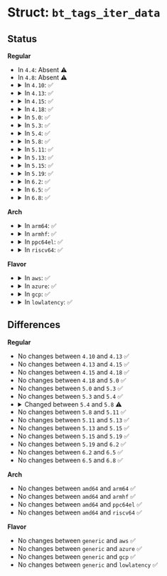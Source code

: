 # Struct: <code>bt_tags_iter_data</code>

## Status
<b>Regular</b>
<ul>
<li>
In <code>4.4</code>: Absent ⚠️
</li>
<li>
In <code>4.8</code>: Absent ⚠️
</li>
<li>
<details>
<summary>In <code>4.10</code>: ✅</summary>

```c
struct bt_tags_iter_data {
    struct blk_mq_tags *tags;
    busy_tag_iter_fn *fn;
    void *data;
    bool reserved;
};
```
</details>
</li>
<li>
<details>
<summary>In <code>4.13</code>: ✅</summary>

```c
struct bt_tags_iter_data {
    struct blk_mq_tags *tags;
    busy_tag_iter_fn *fn;
    void *data;
    bool reserved;
};
```
</details>
</li>
<li>
<details>
<summary>In <code>4.15</code>: ✅</summary>

```c
struct bt_tags_iter_data {
    struct blk_mq_tags *tags;
    busy_tag_iter_fn *fn;
    void *data;
    bool reserved;
};
```
</details>
</li>
<li>
<details>
<summary>In <code>4.18</code>: ✅</summary>

```c
struct bt_tags_iter_data {
    struct blk_mq_tags *tags;
    busy_tag_iter_fn *fn;
    void *data;
    bool reserved;
};
```
</details>
</li>
<li>
<details>
<summary>In <code>5.0</code>: ✅</summary>

```c
struct bt_tags_iter_data {
    struct blk_mq_tags *tags;
    busy_tag_iter_fn *fn;
    void *data;
    bool reserved;
};
```
</details>
</li>
<li>
<details>
<summary>In <code>5.3</code>: ✅</summary>

```c
struct bt_tags_iter_data {
    struct blk_mq_tags *tags;
    busy_tag_iter_fn *fn;
    void *data;
    bool reserved;
};
```
</details>
</li>
<li>
<details>
<summary>In <code>5.4</code>: ✅</summary>

```c
struct bt_tags_iter_data {
    struct blk_mq_tags *tags;
    busy_tag_iter_fn *fn;
    void *data;
    bool reserved;
};
```
</details>
</li>
<li>
<details>
<summary>In <code>5.8</code>: ✅</summary>

```c
struct bt_tags_iter_data {
    struct blk_mq_tags *tags;
    busy_tag_iter_fn *fn;
    void *data;
    unsigned int flags;
};
```
</details>
</li>
<li>
<details>
<summary>In <code>5.11</code>: ✅</summary>

```c
struct bt_tags_iter_data {
    struct blk_mq_tags *tags;
    busy_tag_iter_fn *fn;
    void *data;
    unsigned int flags;
};
```
</details>
</li>
<li>
<details>
<summary>In <code>5.13</code>: ✅</summary>

```c
struct bt_tags_iter_data {
    struct blk_mq_tags *tags;
    busy_tag_iter_fn *fn;
    void *data;
    unsigned int flags;
};
```
</details>
</li>
<li>
<details>
<summary>In <code>5.15</code>: ✅</summary>

```c
struct bt_tags_iter_data {
    struct blk_mq_tags *tags;
    busy_tag_iter_fn *fn;
    void *data;
    unsigned int flags;
};
```
</details>
</li>
<li>
<details>
<summary>In <code>5.19</code>: ✅</summary>

```c
struct bt_tags_iter_data {
    struct blk_mq_tags *tags;
    busy_tag_iter_fn *fn;
    void *data;
    unsigned int flags;
};
```
</details>
</li>
<li>
<details>
<summary>In <code>6.2</code>: ✅</summary>

```c
struct bt_tags_iter_data {
    struct blk_mq_tags *tags;
    busy_tag_iter_fn *fn;
    void *data;
    unsigned int flags;
};
```
</details>
</li>
<li>
<details>
<summary>In <code>6.5</code>: ✅</summary>

```c
struct bt_tags_iter_data {
    struct blk_mq_tags *tags;
    busy_tag_iter_fn *fn;
    void *data;
    unsigned int flags;
};
```
</details>
</li>
<li>
<details>
<summary>In <code>6.8</code>: ✅</summary>

```c
struct bt_tags_iter_data {
    struct blk_mq_tags *tags;
    busy_tag_iter_fn *fn;
    void *data;
    unsigned int flags;
};
```
</details>
</li>
</ul>
<b>Arch</b>
<ul>
<li>
<details>
<summary>In <code>arm64</code>: ✅</summary>

```c
struct bt_tags_iter_data {
    struct blk_mq_tags *tags;
    busy_tag_iter_fn *fn;
    void *data;
    bool reserved;
};
```
</details>
</li>
<li>
<details>
<summary>In <code>armhf</code>: ✅</summary>

```c
struct bt_tags_iter_data {
    struct blk_mq_tags *tags;
    busy_tag_iter_fn *fn;
    void *data;
    bool reserved;
};
```
</details>
</li>
<li>
<details>
<summary>In <code>ppc64el</code>: ✅</summary>

```c
struct bt_tags_iter_data {
    struct blk_mq_tags *tags;
    busy_tag_iter_fn *fn;
    void *data;
    bool reserved;
};
```
</details>
</li>
<li>
<details>
<summary>In <code>riscv64</code>: ✅</summary>

```c
struct bt_tags_iter_data {
    struct blk_mq_tags *tags;
    busy_tag_iter_fn *fn;
    void *data;
    bool reserved;
};
```
</details>
</li>
</ul>
<b>Flavor</b>
<ul>
<li>
<details>
<summary>In <code>aws</code>: ✅</summary>

```c
struct bt_tags_iter_data {
    struct blk_mq_tags *tags;
    busy_tag_iter_fn *fn;
    void *data;
    bool reserved;
};
```
</details>
</li>
<li>
<details>
<summary>In <code>azure</code>: ✅</summary>

```c
struct bt_tags_iter_data {
    struct blk_mq_tags *tags;
    busy_tag_iter_fn *fn;
    void *data;
    bool reserved;
};
```
</details>
</li>
<li>
<details>
<summary>In <code>gcp</code>: ✅</summary>

```c
struct bt_tags_iter_data {
    struct blk_mq_tags *tags;
    busy_tag_iter_fn *fn;
    void *data;
    bool reserved;
};
```
</details>
</li>
<li>
<details>
<summary>In <code>lowlatency</code>: ✅</summary>

```c
struct bt_tags_iter_data {
    struct blk_mq_tags *tags;
    busy_tag_iter_fn *fn;
    void *data;
    bool reserved;
};
```
</details>
</li>
</ul>

## Differences
<b>Regular</b>
<ul>
<li>
No changes between <code>4.10</code> and <code>4.13</code> ✅
</li>
<li>
No changes between <code>4.13</code> and <code>4.15</code> ✅
</li>
<li>
No changes between <code>4.15</code> and <code>4.18</code> ✅
</li>
<li>
No changes between <code>4.18</code> and <code>5.0</code> ✅
</li>
<li>
No changes between <code>5.0</code> and <code>5.3</code> ✅
</li>
<li>
No changes between <code>5.3</code> and <code>5.4</code> ✅
</li>
<li>
<details>
<summary>Changed between <code>5.4</code> and <code>5.8</code> ⚠️</summary>
<ul>
<li>
<b>Field added. </b>
<code>unsigned int flags</code>
</li>
<li>
<b>Field removed. </b>
<code>bool reserved</code>
</li>
</ul>
</details>
</li>
<li>
No changes between <code>5.8</code> and <code>5.11</code> ✅
</li>
<li>
No changes between <code>5.11</code> and <code>5.13</code> ✅
</li>
<li>
No changes between <code>5.13</code> and <code>5.15</code> ✅
</li>
<li>
No changes between <code>5.15</code> and <code>5.19</code> ✅
</li>
<li>
No changes between <code>5.19</code> and <code>6.2</code> ✅
</li>
<li>
No changes between <code>6.2</code> and <code>6.5</code> ✅
</li>
<li>
No changes between <code>6.5</code> and <code>6.8</code> ✅
</li>
</ul>
<b>Arch</b>
<ul>
<li>
No changes between <code>amd64</code> and <code>arm64</code> ✅
</li>
<li>
No changes between <code>amd64</code> and <code>armhf</code> ✅
</li>
<li>
No changes between <code>amd64</code> and <code>ppc64el</code> ✅
</li>
<li>
No changes between <code>amd64</code> and <code>riscv64</code> ✅
</li>
</ul>
<b>Flavor</b>
<ul>
<li>
No changes between <code>generic</code> and <code>aws</code> ✅
</li>
<li>
No changes between <code>generic</code> and <code>azure</code> ✅
</li>
<li>
No changes between <code>generic</code> and <code>gcp</code> ✅
</li>
<li>
No changes between <code>generic</code> and <code>lowlatency</code> ✅
</li>
</ul>
